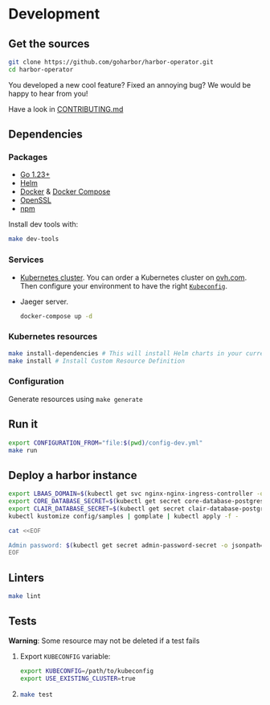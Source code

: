 # Development

## Get the sources

```bash
git clone https://github.com/goharbor/harbor-operator.git
cd harbor-operator
```

You developed a new cool feature? Fixed an annoying bug? We would be happy to hear from you!

Have a look in [CONTRIBUTING.md](https://github.com/goharbor/harbor-operator/blob/main/CONTRIBUTING.md)

## Dependencies

### Packages

- [Go 1.23+](https://golang.org/)
- [Helm](https://helm.sh/)
- [Docker](https://docker.com) & [Docker Compose](https://docs.docker.com/compose/install/)
- [OpenSSL](https://www.openssl.org/)
- [npm](https://docs.npmjs.com/downloading-and-installing-node-js-and-npm)

Install dev tools with:

```bash
make dev-tools
```

### Services

- [Kubernetes cluster](https://kubernetes.io). You can order a Kubernetes cluster on [ovh.com](https://www.ovh.com/fr/public-cloud/kubernetes/). Then configure your environment to have the right [`Kubeconfig`](https://kubernetes.io/docs/concepts/configuration/organize-cluster-access-kubeconfig/).
- Jaeger server.
  
  ```bash
  docker-compose up -d
  ```

### Kubernetes resources

```bash
make install-dependencies # This will install Helm charts in your current cluster
make install # Install Custom Resource Definition
```

### Configuration

Generate resources using `make generate`

## Run it

```bash
export CONFIGURATION_FROM="file:$(pwd)/config-dev.yml"
make run
```

## Deploy a harbor instance

```bash
export LBAAS_DOMAIN=$(kubectl get svc nginx-nginx-ingress-controller -o jsonpath={.status.loadBalancer.ingress[0].hostname})
export CORE_DATABASE_SECRET=$(kubectl get secret core-database-postgresql -o jsonpath={.data.postgresql-password} | base64 --decode)
export CLAIR_DATABASE_SECRET=$(kubectl get secret clair-database-postgresql -o jsonpath={.data.postgresql-password} | base64 --decode)
kubectl kustomize config/samples | gomplate | kubectl apply -f -

cat <<EOF

Admin password: $(kubectl get secret admin-password-secret -o jsonpath={.data.password} | base64 --decode)
EOF
```

## Linters

```bash
make lint
```

## Tests

__Warning__: Some resource may not be deleted if a test fails

 1. Export `KUBECONFIG` variable:

    ```bash
    export KUBECONFIG=/path/to/kubeconfig
    export USE_EXISTING_CLUSTER=true
    ```

 2. ```bash
    make test
    ```
